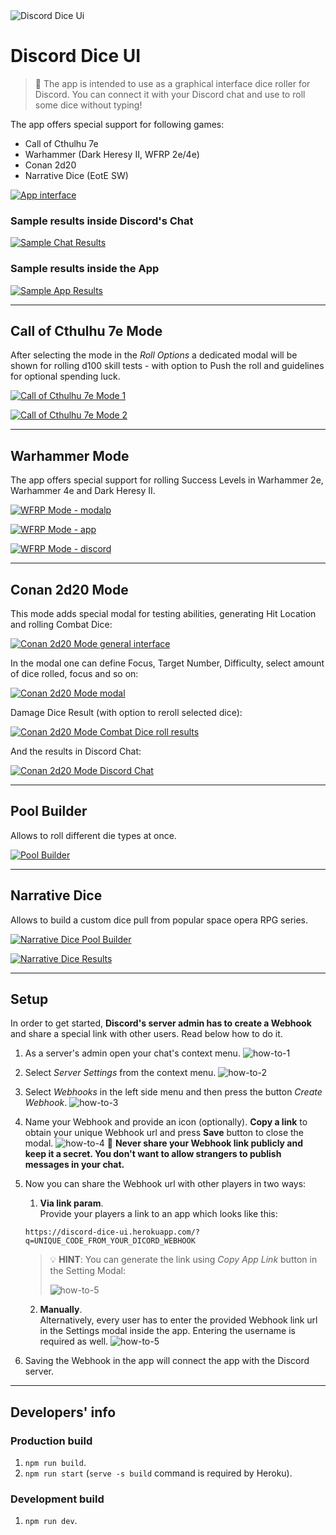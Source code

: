 <img src="./public/logo192.png" title="Discord Dice Ui" alt="Discord Dice Ui">

# Discord Dice UI

> 🎲 The app is intended to use as a graphical interface dice roller for Discord. You can connect it with your Discord chat and use to roll some dice without typing!

The app offers special support for following games:
- Call of Cthulhu 7e
- Warhammer (Dark Heresy II, WFRP 2e/4e)
- Conan 2d20
- Narrative Dice (EotE SW)

[![App interface](./public/app.png)]()

### Sample results inside Discord's Chat
[![Sample Chat Results](./public/chat-sample-results.png)]()

### Sample results inside the App
[![Sample App Results](./public/app-sample-results-1.png)]()

-----------------------------
## Call of Cthulhu 7e Mode

After selecting the mode in the _Roll Options_ a dedicated modal will be shown for rolling d100 skill tests - with option to Push the roll and guidelines for optional spending luck.

[![Call of Cthulhu 7e Mode 1](./public/coc-mode-1.png)]()

[![Call of Cthulhu 7e Mode 2](./public/coc-mode-2.png)]()

-----------------------------
## Warhammer Mode

The app offers special support for rolling Success Levels in Warhammer 2e, Warhammer 4e and Dark Heresy II.

[![WFRP Mode - modalp](./public/wfrp-modal.png)]()

[![WFRP Mode - app](./public/wfrp-result-app.png)]()

[![WFRP Mode - discord](./public/wfrp-result-discord.png)]()

-----------------------------
## Conan 2d20 Mode

This mode adds special modal for testing abilities, generating Hit Location and rolling Combat Dice:

[![Conan 2d20 Mode general interface](./public/conan-mode-1.png)]()

In the modal one can define Focus, Target Number, Difficulty, select amount of dice rolled, focus and so on:

[![Conan 2d20 Mode modal](./public/conan-mode-2.png)]()

Damage Dice Result (with option to reroll selected dice):

[![Conan 2d20 Mode Combat Dice roll results](./public/conan-mode-3.png)]()

And the results in Discord Chat:

[![Conan 2d20 Mode Discord Chat](./public/conan-mode-4.png)]()

-----------------------------
## Pool Builder

Allows to roll different die types at once.

[![Pool Builder](./public/pool-builder.png)]()

-----------------------------
## Narrative Dice

Allows to build a custom dice pull from popular space opera RPG series.

[![Narrative Dice Pool Builder](./public/narrative-dice-1.png)]()

[![Narrative Dice Results ](./public/narrative-dice-2.png)]()

-----------------------------
## Setup

In order to get started, **Discord's server admin has to create a Webhook** and share a special link with other users. Read below how to do it.

1. As a server's admin open your chat's context menu.
![how-to-1](./public/how-to-0.png)

2. Select _Server Settings_ from the context menu.
![how-to-2](./public/how-to-1.png)

3. Select _Webhooks_ in the left side menu and then press the button _Create Webhook_.
![how-to-3](./public/how-to-2.png)

4. Name your Webhook and provide an icon (optionally). **Copy a link** to obtain your unique Webhook url and press **Save** button to close the modal.
![how-to-4](./public/how-to-3.png)
🛑 **Never share your Webhook link publicly and keep it a secret. You don't want to allow strangers to publish messages in your chat.**   

5. Now you can share the Webhook url with other players in two ways:
    1. **Via link param**.  
    Provide your players a link to an app which looks like this:
    ```
    https://discord-dice-ui.herokuapp.com/?q=UNIQUE_CODE_FROM_YOUR_DICORD_WEBHOOK
    ```

    > 💡 **HINT**: You can generate the link using _Copy App Link_ button in the Setting Modal:
    >
    > ![how-to-5](./public/how-to-5.png)

    2. **Manually**.  
    Alternatively, every user has to enter the provided Webhook link url in the Settings modal inside the app. Entering the username is required as well.
    ![how-to-5](./public/how-to-4.png)

6. Saving the Webhook in the app will connect the app with the Discord server.

-----------------------------
## Developers' info

### Production build

1. `npm run build`.
2. `npm run start` (`serve -s build` command is required by Heroku).

### Development build

1. `npm run dev`.
